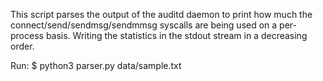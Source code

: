 This script parses the output of the auditd daemon to print how much the
connect/send/sendmsg/sendmmsg syscalls are being used on a per-process basis.
Writing the statistics in the stdout stream in a decreasing order.

Run:
$ python3 parser.py data/sample.txt
